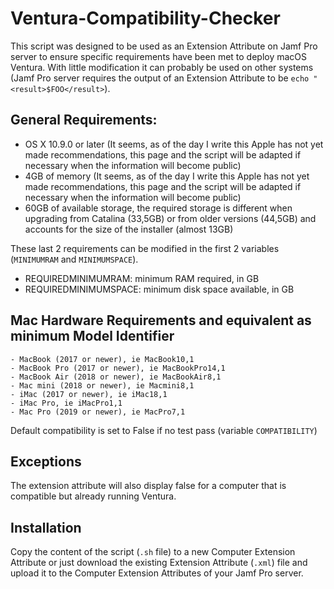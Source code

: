 # Ventura-Compatibility-Checker

This script was designed to be used as an Extension Attribute on Jamf Pro server to ensure specific requirements have been met to deploy macOS Ventura. With little modification it can probably be used on other systems (Jamf Pro server requires the output of an Extension Attribute to be `echo "<result>$FOO</result>`).

## General Requirements:
  - OS X 10.9.0 or later (It seems, as of the day I write this Apple has not yet made recommendations, this page and the script will be adapted if necessary when the information will become public)
  - 4GB of memory (It seems, as of the day I write this Apple has not yet made recommendations, this page and the script will be adapted if necessary when the information will become public)
  - 60GB of available storage, the required storage is different when upgrading from Catalina (33,5GB) or from older versions (44,5GB) and accounts for the size of the installer (almost 13GB)

These last 2 requirements can be modified in the first 2 variables (`MINIMUMRAM` and `MINIMUMSPACE`).
  - REQUIREDMINIMUMRAM: minimum RAM required, in GB
  - REQUIREDMINIMUMSPACE: minimum disk space available, in GB
 

## Mac Hardware Requirements and equivalent as minimum Model Identifier
 	- MacBook (2017 or newer), ie MacBook10,1
 	- MacBook Pro (2017 or newer), ie MacBookPro14,1
 	- MacBook Air (2018 or newer), ie MacBookAir8,1
 	- Mac mini (2018 or newer), ie Macmini8,1
 	- iMac (2017 or newer), ie iMac18,1
 	- iMac Pro, ie iMacPro1,1
 	- Mac Pro (2019 or newer), ie MacPro7,1

Default compatibility is set to False if no test pass (variable `COMPATIBILITY`)

## Exceptions

The extension attribute will also display false for a computer that is compatible but already running Ventura.

## Installation

Copy the content of the script (`.sh` file) to a new Computer Extension Attribute or just download the existing Extension Attribute (`.xml`) file and upload it to the Computer Extension Attributes of your Jamf Pro server.
